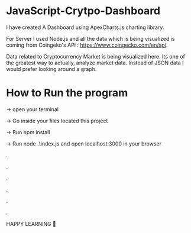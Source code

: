 # JavaScript-Crytpo-Dashboard

I have created A Dashboard using ApexCharts.js charting library. 

For Server I used Node.js and all the data which is being visualized is coming from Coingeko's API : 
https://www.coingecko.com/en/api.

Data related to Cryptocurrency Market is being visualized here. Its one of the greatest way to actually, analyze market data. Instead of JSON data I would prefer looking around a graph.

# How to Run the program
-> open your terminal

-> Go inside your files located this project

-> Run npm install

-> Run node .\index.js and open localhost:3000 in your browser

.

.

.

.

.

.

HAPPY LEARNING 💖
